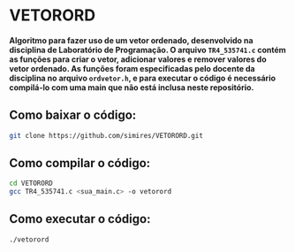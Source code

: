# VETORORD

#### Algoritmo para fazer uso de um vetor ordenado, desenvolvido na disciplina de Laboratório de Programação. O arquivo ```TR4_535741.c``` contém as funções para criar o vetor, adicionar valores e remover valores do vetor ordenado. As funções foram especificadas pelo docente da disciplina no arquivo ```ordvetor.h```, e para executar o código é necessário compilá-lo com uma main que não está inclusa neste repositório.

## Como baixar o código:
```bash
git clone https://github.com/simires/VETORORD.git
```

## Como compilar o código:
```bash
cd VETORORD
gcc TR4_535741.c <sua_main.c> -o vetorord
```

## Como executar o código:
```bash
./vetorord
```
